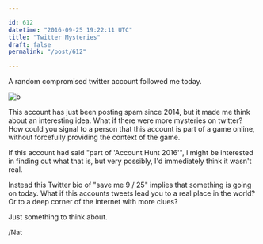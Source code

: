 ```yaml
---

id: 612
datetime: "2016-09-25 19:22:11 UTC"
title: "Twitter Mysteries"
draft: false
permalink: "/post/612"

---
```


A random compromised twitter account followed me today. 

![b](https://natnatnat.imgix.net/2016/Screen%20Shot%202016-09-25%20at%2014.37.52%20.png)

This account has just been posting spam since 2014, but it made me think about an interesting idea. What if there were more mysteries on twitter? How could you signal to a person that this account is part of a game online, without forcefully providing the context of the game. 

If this account had said "part of 'Account Hunt 2016'", I might be interested in finding out what that is, but very possibly, I'd immediately think it wasn't real.

Instead this Twitter bio of "save me 9 / 25" implies that something is going on today. What if this accounts tweets lead you to a real place in the world? Or to a deep corner of the internet with more clues?

Just something to think about.

/Nat

